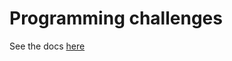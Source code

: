 # Programming challenges

See the docs [here](https://gist.github.com/gpdoud/eb4bf5d50da81948530c5f65346a766d)